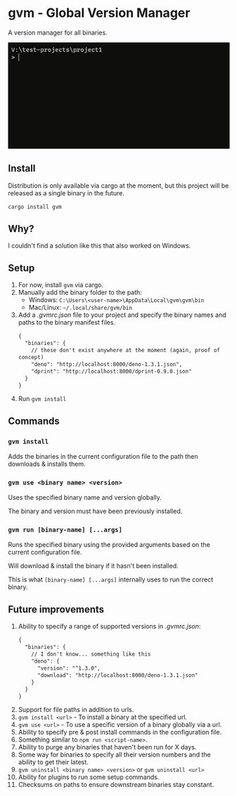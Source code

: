 # gvm - Global Version Manager

A version manager for all binaries.

![Demo using gvm command](demo.gif "Demo using gvm command")

## Install

Distribution is only available via cargo at the moment, but this project will be released as a single binary in the future.

```bash
cargo install gvm
```

## Why?

I couldn't find a solution like this that also worked on Windows.

## Setup

1. For now, install `gvm` via cargo.
2. Manually add the binary folder to the path:
   * Windows: `C:\Users\<user-name>\AppData\Local\gvm\gvm\bin`
   * Mac/Linux: `~/.local/share/gvm/bin`
3. Add a *.gvmrc.json* file to your project and specify the binary names and paths to the binary manifest files.
   ```jsonc
   {
     "binaries": {
       // these don't exist anywhere at the moment (again, proof of concept)
       "deno": "http://localhost:8000/deno-1.3.1.json",
       "dprint": "http://localhost:8000/dprint-0.9.0.json"
     }
   }
   ```
4. Run `gvm install`

## Commands

### `gvm install`

Adds the binaries in the current configuration file to the path then downloads & installs them.

### `gvm use <binary name> <version>`

Uses the specified binary name and version globally.

The binary and version must have been previously installed.

### `gvm run [binary-name] [...args]`

Runs the specified binary using the provided arguments based on the current configuration file.

Will download & install the binary if it hasn't been installed.

This is what `[binary-name] [...args]` internally uses to run the correct binary.

## Future improvements

1. Ability to specify a range of supported versions in *.gvmrc.json*:
   ```jsonc
   {
     "binaries": {
       // I don't know... something like this
       "deno": {
         "version": "^1.3.0",
         "download": "http://localhost:8000/deno-1.3.1.json"
       }
     }
   }
   ```
2. Support for file paths in addition to urls.
3. `gvm install <url>` - To install a binary at the specified url.
4. `gvm use <url>` - To use a specific version of a binary globally via a url.
5. Ability to specify pre & post install commands in the configuration file.
6. Something similar to `npm run <script-name>`.
7. Ability to purge any binaries that haven't been run for X days.
8. Some way for binaries to specify all their version numbers and the ability to get their latest.
9. `gvm uninstall <binary name> <version>` or `gvm uninstall <url>`
10. Ability for plugins to run some setup commands.
11. Checksums on paths to ensure downstream binaries stay constant.
